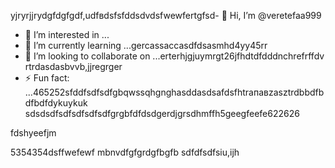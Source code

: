 yjryrjjrydgfdgfgdf,udfвdsfsfddsdvdsfwewfertgfsd- 👋 Hi, I’m @veretefaa999
- 👀 I’m interested in ...
- 🌱 I’m currently learning ...gercassaccasdfdsasmhd4yy45rr
- 💞️ I’m looking to collaborate on ...erterhjgjuymrgt26jfhdtdfdddnchrefrffdv rtrdasdasbvvb,jjregrger
- ⚡ Fun fact: ...465252sfddfsdfsdfgbqwssqhgnghasddasdsafdsfhtrапавzasztrdbbdfbdfbdfdykuykuk
sdsdsdfsdfsdfsdfsdfgrgbfdfdsdgerdjgrsdhmffh5geegfeefe622626
<!---dfdfgdfsd66dgj26132grrgfsfddshgnhgdbggdffdsaasfvb15562dgfdgfcbcvcvcgergregreegr
veretefaa/veretefaa is a ✨ special ✨ repository because its `README.md3545` (t456his file) appears on your GitHub profile.awwrewrwrewrerwe
You can click the Preview link to take a look at your changes.4gsbfdvcvbcvdfswqqqsfghfgfdbffdvb
--->fdshyeefjm
5354354dsffwefewf
mbnvdfgfgrdgfbgfb
sdfdfsdfsiu,ijh
